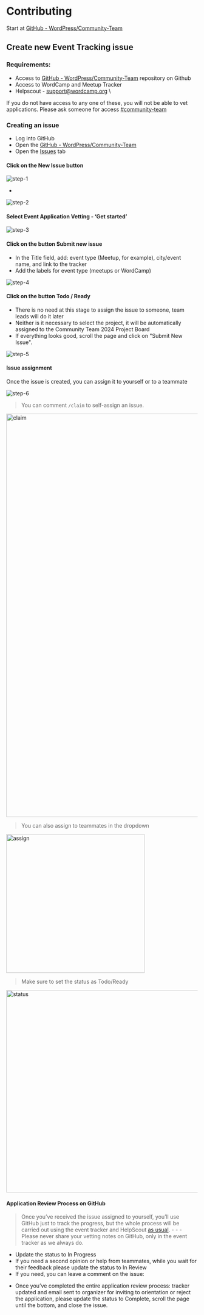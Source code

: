 # Contributing

Start at [GitHub - WordPress/Community-Team](https://github.com/WordPress/Community-Team)


## Create new Event Tracking issue

### Requirements:

* Access to [GitHub - WordPress/Community-Team](https://github.com/WordPress/Community-Team)  repository on Github
* Access to WordCamp and Meetup Tracker
* Helpscout - [support@wordcamp.org](mailto:support@wordcamp.org) \

If you do not have access to any one of these, you will not be able to vet applications. Please ask someone for access [#community-team](https://wordpress.slack.com/archives/C037W5S7X)

### Creating an issue

* Log into GitHub
* Open the [GitHub - WordPress/Community-Team](https://github.com/WordPress/Community-Team) 
* Open the [Issues](https://github.com/WordPress/Community-Team/issues) tab


#### Click on the New Issue button

![step-1](https://github.com/WordPress/Community-Team/assets/4948323/6761a686-039a-4f33-9a09-594338a38a0f)

-

![step-2](https://github.com/WordPress/Community-Team/assets/4948323/bc7ed9d2-2d39-4faf-a68a-dfce884306d3)

#### Select Event Application Vetting - ‘Get started’

![step-3](https://github.com/WordPress/Community-Team/assets/4948323/c03e468a-b5e4-48a6-94c4-4884d6f2eb23)


#### Click on the button Submit new issue
- In the Title field, add: event type (Meetup, for example), city/event name, and link to the tracker
- Add the labels for event type (meetups or WordCamp)


![step-4](https://github.com/WordPress/Community-Team/assets/4948323/c63b2b89-2959-4d21-9d21-db9013f9bba2)


#### Click on the button  Todo / Ready

- There is no need at this stage to assign the issue to someone, team leads will do it later
- Neither is it necessary to select the project, it will be automatically assigned to the 
Community Team 2024 Project Board 
- If everything looks good, scroll the page and click on "Submit New Issue".


![step-5](https://github.com/WordPress/Community-Team/assets/4948323/dadc5b6b-2e41-4341-9947-a00f2f1e906c)


#### Issue assignment

Once the issue is created, you can assign it to yourself or to a teammate


![step-6](https://github.com/WordPress/Community-Team/assets/4948323/9968f56c-ef2a-4553-b93c-780a64ab5f3f)

> You can comment `/claim` to self-assign an issue.

<img width="1058" alt="claim" src="https://github.com/WordPress/Community-Team/assets/4948323/1f6d5f97-4344-4d79-9d2e-1edbfb9c22db">

> You can also assign to teammates in the dropdown

<img width="364" alt="assign" src="https://github.com/WordPress/Community-Team/assets/4948323/20fc06fb-12e4-47d2-a9ac-f215927d38f5">


> Make sure to set the status as Todo/Ready


<img width="531" alt="status" src="https://github.com/WordPress/Community-Team/assets/4948323/ad655ced-8b0d-4b29-b587-8d835c1fd566">


#### Application Review Process on GitHub

> Once you’ve received the issue assigned to yourself, you’ll use GitHub just to track the progress, but the whole process will be carried out using the event tracker and HelpScout [as usual](https://make.wordpress.org/community/handbook/community-deputy/resources-and-tools/application-review/). - - - Please never share your vetting notes on GitHub, only in the event tracker as we always do.

* Update the status to In Progress
* If you need a second opinion or help from teammates, while you wait for their feedback please update the status to In Review
* If you need, you can leave a comment on the issue:


- Once you’ve completed the entire application review process: tracker updated and email sent to organizer for inviting to orientation or reject the application, please update the status to Complete, scroll the page until the bottom, and close the issue.
